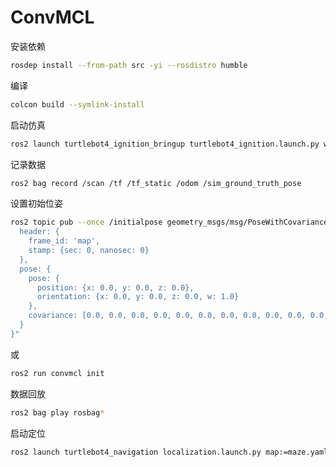 # ConvMCL

安装依赖

```bash
rosdep install --from-path src -yi --rosdistro humble
```

编译

```bash
colcon build --symlink-install
```

启动仿真

```bash
ros2 launch turtlebot4_ignition_bringup turtlebot4_ignition.launch.py world:=maze
```

记录数据

```bash
ros2 bag record /scan /tf /tf_static /odom /sim_ground_truth_pose
```

设置初始位姿

```bash
ros2 topic pub --once /initialpose geometry_msgs/msg/PoseWithCovarianceStamped "{
  header: {
    frame_id: 'map',
    stamp: {sec: 0, nanosec: 0}
  },
  pose: {
    pose: {
      position: {x: 0.0, y: 0.0, z: 0.0},
      orientation: {x: 0.0, y: 0.0, z: 0.0, w: 1.0}
    },
    covariance: [0.0, 0.0, 0.0, 0.0, 0.0, 0.0, 0.0, 0.0, 0.0, 0.0, 0.0, 0.0, 0.0, 0.0, 0.0, 0.0, 0.0, 0.0, 0.0, 0.0, 0.0, 0.0, 0.0, 0.0, 0.0, 0.0, 0.0, 0.0, 0.0, 0.0, 0.0, 0.0, 0.0, 0.0, 0.0, 0.0]
  }
}"
```

或

```bash
ros2 run convmcl init
```

数据回放

```bash
ros2 bag play rosbag*
```

启动定位

```bash
ros2 launch turtlebot4_navigation localization.launch.py map:=maze.yaml
```
